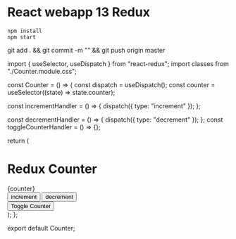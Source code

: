 # React webapp 13 Redux

```
npm install
npm start
```

git add . && git commit -m "" && git push origin master

import { useSelector, useDispatch } from "react-redux";
import classes from "./Counter.module.css";

const Counter = () => {
  const dispatch = useDispatch();
  const counter = useSelector((state) => state.counter);

  const incrementHandler = () => {
    dispatch({ type: "increment" });
  };

  const decrementHandler = () => {
    dispatch({ type: "decrement" });
  };
  const toggleCounterHandler = () => {};

  return (
    <main className={classes.counter}>
      <h1>Redux Counter</h1>
      <div className={classes.value}>{counter}</div>
      <div>
        <button onClick={incrementHandler}>increment</button>
        <button onClick={decrementHandler}>decrement</button>
      </div>
      <button onClick={toggleCounterHandler}>Toggle Counter</button>
    </main>
  );
};

export default Counter;
